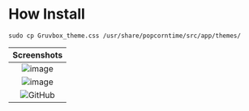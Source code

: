 # How Install
    sudo cp Gruvbox_theme.css /usr/share/popcorntime/src/app/themes/

| **Screenshots** |
| :--: |
| ![image](https://github.com/aquaverso2077/popcorntime-themes/assets/149948716/45b8e5fd-0f35-462c-b052-019c76536e55) |
| ![image](https://github.com/aquaverso2077/popcorntime-themes/assets/149948716/ae127976-f79a-4b03-8e36-d46b9701db4b) |
| ![GitHub](https://img.shields.io/badge/github-%23121011.svg?style=for-the-badge&logo=github&logoColor=white) |
